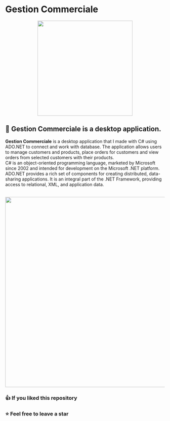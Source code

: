 # Gestion Commerciale 
<p align="center"><a href="https://docs.microsoft.com/en-us/dotnet/csharp/" target="_blank"><img src="https://static.cdnlogo.com/logos/c/27/c.svg" width="300"></a></p>

## 📌 Gestion Commerciale is a desktop application.

**Gestion Commerciale** is a desktop application that I made with C# using ADO.NET to connect and work with database. The application allows users to manage customers and products, place orders for customers and view orders from selected customers with their products.\
C# is an object-oriented programming language, marketed by Microsoft since 2002 and intended for development on the Microsoft .NET platform.\
ADO.NET provides a rich set of components for creating distributed, data-sharing applications. It is an integral part of the .NET Framework, providing access to relational, XML, and application data.
<br><br>
<p align="center"><img src="https://www.zupimages.net/up/21/25/mb2u.png" width="600"></p>

### 👍 If you liked this repository
### ⭐ Feel free to leave a star 
